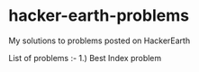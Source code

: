 # hacker-earth-problems
My solutions to problems posted on HackerEarth

List of problems :- 
1.) Best Index problem
